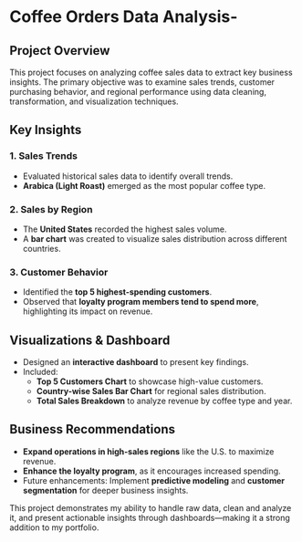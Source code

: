 # Coffee Orders Data Analysis-

## Project Overview
This project focuses on analyzing coffee sales data to extract key business insights. The primary objective was to examine sales trends, customer purchasing behavior, and regional performance using data cleaning, transformation, and visualization techniques.

## Key Insights

### 1. Sales Trends
- Evaluated historical sales data to identify overall trends.
- **Arabica (Light Roast)** emerged as the most popular coffee type.

### 2. Sales by Region
- The **United States** recorded the highest sales volume.
- A **bar chart** was created to visualize sales distribution across different countries.

### 3. Customer Behavior
- Identified the **top 5 highest-spending customers**.
- Observed that **loyalty program members tend to spend more**, highlighting its impact on revenue.

## Visualizations & Dashboard
- Designed an **interactive dashboard** to present key findings.
- Included:
  - **Top 5 Customers Chart** to showcase high-value customers.
  - **Country-wise Sales Bar Chart** for regional sales distribution.
  - **Total Sales Breakdown** to analyze revenue by coffee type and year.

## Business Recommendations
- **Expand operations in high-sales regions** like the U.S. to maximize revenue.
- **Enhance the loyalty program**, as it encourages increased spending.
- Future enhancements: Implement **predictive modeling** and **customer segmentation** for deeper business insights.

This project demonstrates my ability to handle raw data, clean and analyze it, and present actionable insights through dashboards—making it a strong addition to my portfolio.

